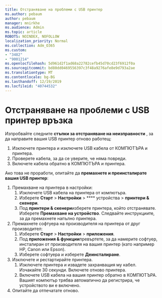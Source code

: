 ```yaml
---
title: Отстраняване на проблеми с USB принтер
ms.author: pebaum
author: pebaum
manager: mnirkhe
ms.audience: Admin
ms.topic: article
ROBOTS: NOINDEX, NOFOLLOW
localization_priority: Normal
ms.collection: Adm_O365
ms.custom:
- "3482"
- "9001214"
ms.openlocfilehash: 5d961d2f1ad68a22782cefb45d70cd23f6912f0a
ms.sourcegitcommit: bd80dd0469556397c3f48a9276afe8e9d793a2ae
ms.translationtype: MT
ms.contentlocale: bg-BG
ms.lasthandoff: 12/19/2019
ms.locfileid: "40744532"
---
```

# <a name="fix-usb-printer-connection-issues"></a>Отстраняване на проблеми с USB принтер връзка

Изпробвайте следните **стъпки за отстраняване на неизправности** , за да направите вашия USB принтер отново работещ:

1. Изключете принтера и изключете USB кабела от КОМПЮТЪРА и принтера.
2. Проверете кабела, за да се уверите, че няма повреди.
3. Включете кабела обратно в КОМПЮТЪРА и принтера.

Ако това не проработи, опитайте да **премахнете и преинсталирате вашия USB принтер**:

1. Премахване на принтера в настройки:
    1. Изключете USB кабела на принтера от компютъра.
    2. Изберете **Старт** > **Настройки** > **** устройства > **принтери & скенери**.
    3. Под **принтери & скенери**изберете принтера, който отстранявате. Изберете **Премахване на устройство**. Следвайте инструкциите, за да премахнете напълно принтера.
2. Премахнете софтуера на производителя на принтера от друг производител:
    1. Изберете **Старт** > **Настройки** > **приложения**.
    2. Под **приложения & функции**превъртете, за да намерите софтуер, инсталиран от производителя на вашия принтер (като например HP, Canon или Epson).
    3. Изберете софтуера и изберете **Деинсталиране**.
3. Изключете и рестартирайте принтера.<br>
    1. Изключете принтера и извадете захранващия му кабел. Изчакайте 30 секунди. Включете отново принтера.
    2. Включете USB кабела на вашия принтер обратно в КОМПЮТЪРА. Вашият компютър трябва автоматично да регистрира, че устройството ви е включено.
4. Опитайте да отпечатате отново.